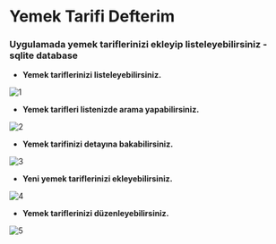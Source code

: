 # Yemek Tarifi Defterim

### Uygulamada yemek tariflerinizi ekleyip listeleyebilirsiniz - sqlite database

- **Yemek tariflerinizi listeleyebilirsiniz.**

![1](https://user-images.githubusercontent.com/24442101/53599919-586c6c80-3bb9-11e9-9679-4cb9605626c1.jpeg)

- **Yemek tarifleri listenizde arama yapabilirsiniz.**

![2](https://user-images.githubusercontent.com/24442101/53599923-586c6c80-3bb9-11e9-8ffe-52f7e85bdd02.jpeg)

- **Yemek tarifinizi detayına bakabilirsiniz.**

![3](https://user-images.githubusercontent.com/24442101/53599924-59050300-3bb9-11e9-9d21-58cb489cca38.jpeg)

- **Yeni yemek tariflerinizi ekleyebilirsiniz.**

![4](https://user-images.githubusercontent.com/24442101/53599926-59050300-3bb9-11e9-83d8-c0cc7c802c47.jpeg)

- **Yemek tariflerinizi düzenleyebilirsiniz.**

![5](https://user-images.githubusercontent.com/24442101/53599925-59050300-3bb9-11e9-9ac8-0ba7a7b0ad16.jpeg)


